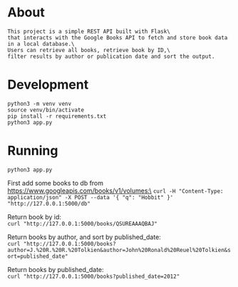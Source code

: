 # About
```
This project is a simple REST API built with Flask\
that interacts with the Google Books API to fetch and store book data in a local database.\
Users can retrieve all books, retrieve book by ID,\
filter results by author or publication date and sort the output.
```

# Development

```
python3 -m venv venv
source venv/bin/activate
pip install -r requirements.txt
python3 app.py
```

# Running

`python3 app.py`

First add some books to db from https://www.googleapis.com/books/v1/volumes:\
`curl -H "Content-Type: application/json" -X POST --data '{ "q": "Hobbit" }' "http://127.0.0.1:5000/db"`

Return book by id:\
`curl "http://127.0.0.1:5000/books/QSUREAAAQBAJ"`

Return books by author, and sort by published_date:\
`curl "http://127.0.0.1:5000/books?author=J.%20R.%20R.%20Tolkien&author=John%20Ronald%20Reuel%20Tolkien&sort=published_date"`

Return books by published_date:\
`curl "http://127.0.0.1:5000/books?published_date=2012"`

